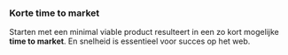 ### Korte time to market

Starten met een minimal viable product resulteert in een zo kort mogelijke **time to market**. En snelheid is essentieel voor succes op het web.
